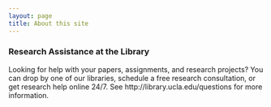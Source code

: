 ```yaml
---
layout: page
title: About this site
---
```

<div>
    <h3>Research Assistance at the Library</h3>
    <p>Looking for help with your papers, assignments, and research projects?
You can drop by one of our libraries, schedule a free research consultation, or get research help online 24/7. See http://library.ucla.edu/questions for more information.</p>
</div>